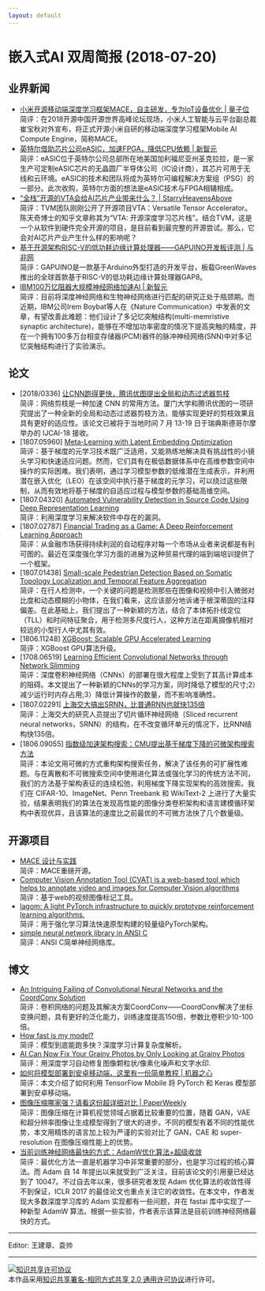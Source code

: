 ```yaml
---
layout: default
---
```


# 嵌入式AI 双周简报 (2018-07-20)

## 业界新闻

- [小米开源移动端深度学习框架MACE，自主研发，专为IoT设备优化 | 量子位](https://mp.weixin.qq.com/s/J6IjYz4KCIVHJ0QW8zCxfw)<br/>
简评：在2018开源中国开源世界高峰论坛现场，小米人工智能与云平台副总裁崔宝秋对外宣布，将正式开源小米自研的移动端深度学习框架Mobile AI Compute Engine，简称MACE。
- [英特尔借助芯片公司eASIC，加速FPGA，降低CPU依赖 | 新智元](https://mp.weixin.qq.com/s/h79cfwNRLnQDBW76ddMHyw)<br/>
简评：eASIC位于英特尔公司总部所在地美国加利福尼亚州圣克拉拉，是一家生产可定制eASIC芯片的无晶圆厂半导体公司（IC设计商），其芯片可用于无线和云环境。eASIC的技术和团队将成为英特尔可编程解决方案组（PSG）的一部分。此次收购，英特尔方面的想法是eASIC技术与FPGA相辅相成。  
- [“全栈”开源的VTA会给AI芯片产业带来什么？ | StarryHeavensAbove](https://mp.weixin.qq.com/s/5HwVRnX2g2ITB0o2JflNGQ)<br/>
简评：TVM团队刚刚公开了开源项目VTA：Versatile Tensor Accelerator。陈天奇博士的知乎文章称其为“VTA: 开源深度学习芯片栈”。结合TVM，这是一个从软件到硬件完全开源的项目，是目前看到最完整的开源尝试。那么，它会对AI芯片产业产生什么样的影响呢？  
- [基于开源架构RISC-V的低功耗边缘计算处理器——GAPUINO开发板评测 | 与非网](https://mp.weixin.qq.com/s/TLqzVXz_sc6sVWB4AnxZnw)<br/>
简评：GAPUINO是一款基于Arduino外型打造的开发平台，板载GreenWaves推出的全球首款基于RISC-V的低功耗边缘计算处理器GAP8。  
- [IBM100万忆阻器大规模神经网络加速AI | 新智元](https://mp.weixin.qq.com/s/eyzzeYOKdah-9WGUrhbAkg)<br />
简评：目前将深度神经网络和生物神经网络进行匹配的研究正处于瓶颈期。而近期，IBM公司Irem Boybat等人在《Nature Communication》中发表的文章，有望改善此难题：他们设计了多记忆突触结构(multi-memristive synaptic architecture)，能够在不增加功率密度的情况下提高突触的精度，并在一个拥有100多万台相变存储器(PCM)器件的脉冲神经网络(SNN)中对多记忆突触结构进行了实验演示。

## 论文

- [2018/0336] [让CNN跑得更快，腾讯优图提出全局和动态过滤器剪枝](https://www.ijcai.org/proceedings/2018/0336.pdf)<br/>
简评：网络剪枝是一种加速 CNN 的常用方法。厦门大学和腾讯优图的一项研究提出了一种全新的全局和动态过滤器剪枝方法，能够实现更好的剪枝效果且具有更好的适应性。该论文已被将于当地时间 7 月 13-19 日于瑞典斯德哥尔摩举办的 IJCAI-18 接收。  
- [1807.05960] [Meta-Learning with Latent Embedding Optimization](https://arxiv.org/abs/1807.05960)<br/>
简评：基于梯度的元学习技术既广泛适用，又能熟练地解决具有挑战性的小镜头学习和快速适应问题。然而，它们具有在极低数据体系中在高维参数空间中操作的实际困难。我们表明，通过学习模型参数的低维潜在生成表示，并利用潜在嵌入优化（LEO）在该空间中执行基于梯度的元学习，可以绕过这些限制，从而有效地将基于梯度的自适应过程与模型参数的基础高维空间。
- [1807.04320] [Automated Vulnerability Detection in Source Code Using Deep Representation Learning](https://arxiv.org/abs/1807.04320)<br/>
简评：利用深度学习来解决软件中存在的漏洞。
- [1807.02787] [Financial Trading as a Game: A Deep Reinforcement Learning Approach](https://arxiv.org/abs/1807.02787)<br/>
简评：从金融市场获得持续利润的自动程序对每一个市场从业者来说都是有利可图的。最近在深度强化学习方面的进展为这种贸易代理的端到端培训提供了一个框架。
- [1807.01438] [Small-scale Pedestrian Detection Based on Somatic Topology Localization and Temporal Feature Aggregation](https://arxiv.org/abs/1807.01438)<br/>
简评：在行人检测中，一个关键的问题是检测那些在图像和视频中引入微弱对比度和动态模糊的小物体，在我们看来，这应该部分地诉诸于根深蒂固的注释偏差。在此基础上，我们提出了一种新颖的方法，结合了本体拓扑线定位（TLL）和时间特征聚合，用于检测多尺度行人，这种方法在距离摄像机相对较远的小型行人中尤其有效。
- [1806.11248] [XGBoost: Scalable GPU Accelerated Learning](https://arxiv.org/abs/1806.11248)<br/>
简评：XGBoost GPU算法升级。
- [1708.06519] [Learning Efficient Convolutional Networks through Network Slimming](https://arxiv.org/abs/1708.06519)<br/>
简评：深度卷积神经网络（CNNs）的部署在很大程度上受到了其高计算成本的阻碍。本文提出了一种新颖的CNNs的学习方案，同时降低了模型的尺寸;2）减少运行时内存占用;3）降低计算操作的数量，而不影响准确性。
- [1807.02291] [上海交大搞出SRNN，比普通RNN也就快135倍](https://arxiv.org/abs/1807.02291)<br/>
简评：上海交大的研究人员提出了切片循环神经网络（Sliced recurrent neural networks，SRNN）的结构，在不改变循环单元的情况下，比RNN结构快135倍。
- [1806.09055] [指数级加速架构搜索：CMU提出基于梯度下降的可微架构搜索方法](https://arxiv.org/abs/1806.09055)<br/>
简评：本论文用可微的方式重构架构搜索任务，解决了该任务的可扩展性难题。与在离散和不可微搜索空间中使用进化算法或强化学习的传统方法不同，我们的方法基于架构表征的连续松弛，利用梯度下降实现架构的高效搜索。我们在 CIFAR-10、ImageNet、Penn Treebank 和 WikiText-2 上进行了大量实验，结果表明我们的算法在发现高性能的图像分类卷积架构和语言建模循环架构中表现优异，且该算法的速度比之前最优的不可微方法快了几个数量级。

## 开源项目

- [MACE 设计与实践](https://github.com/XiaoMi/mace)<br/>
简评：MACE重磅开源。
- [Computer Vision Annotation Tool (CVAT) is a web-based tool which helps to annotate video and images for Computer Vision algorithms](https://github.com/opencv/cvat)<br/>
简评：基于web的视频图像标记工具。
- [lagom: A light PyTorch infrastructure to quickly prototype reinforcement learning algorithms.](https://github.com/zuoxingdong/lagom)<br/>
简评：用于强化学习算法快速原型构建的轻量级PyTorch架构。
- [simple neural network library in ANSI C](https://github.com/codeplea/genann)<br/>
简评：ANSI C简单神经网络库。

## 博文
- [An Intriguing Failing of Convolutional Neural Networks and the CoordConv Solution](https://eng.uber.com/coordconv/)<br/>
简评：卷积网络的问题及其解决方案CoordConv——CoordConv解决了坐标变换问题，具有更好的泛化能力，训练速度提高150倍，参数比卷积少10-100倍。
- [How fast is my model?](http://machinethink.net/blog/how-fast-is-my-model/)<br/>
简评：模型到底能跑多快？深度学习计算复杂度解析。
- [AI Can Now Fix Your Grainy Photos by Only Looking at Grainy Photos](https://weibo.com/tv/v/Gpnqtnipl?fid=1034:4260482161558120)<br/>
简评：用深度学习自动修复图像颗粒状/像素化噪声和文字水印.
- [如何将模型部署到安卓移动端，这里有一份简单教程 | 机器之心](https://mp.weixin.qq.com/s/23FoaaA3Z_3kf03BmepFPg)<br/>
简评：本文介绍了如何利用 TensorFlow Mobile 将 PyTorch 和 Keras 模型部署到安卓移动端。
- [图像压缩哪家强？请看这份超详细对比 | PaperWeekly](https://mp.weixin.qq.com/s/B7reSwa9sCZqbkYVM5-VOA)<br/>
简评：图像压缩在计算机视觉领域占据着比较重要的位置，随着 GAN，VAE 和超分辨率图像让生成模型得到了很大的进步。不同的模型有着不同的性能优势，本文用精炼的语言加上较为严谨的实验对比了 GAN，CAE 和 super-resolution 在图像压缩性能上的优势。
- [当前训练神经网络最快的方式：AdamW优化算法+超级收敛](http://www.fast.ai/2018/07/02/adam-weight-decay/)<br/>
简评：最优化方法一直是机器学习中非常重要的部分，也是学习过程的核心算法。而 Adam 自 14 年提出以来就受到广泛关注，目前该论文的引用量已经达到了 10047。不过自去年以来，很多研究者发现 Adam 优化算法的收敛性得不到保证，ICLR 2017 的最佳论文也重点关注它的收敛性。在本文中，作者发现大多数深度学习库的 Adam 实现都有一些问题，并在 fastai 库中实现了一种新型 AdamW 算法。根据一些实验，作者表示该算法是目前训练神经网络最快的方式。
----

Editor: 王建章、袁帅

----

<a rel="license" href="http://creativecommons.org/licenses/by-sa/2.0/"><img alt="知识共享许可协议" style="border-width:0" src="https://i.creativecommons.org/l/by-sa/2.0/88x31.png" /></a><br />本作品采用<a rel="license" href="http://creativecommons.org/licenses/by-sa/2.0/">知识共享署名-相同方式共享 2.0 通用许可协议</a>进行许可。
